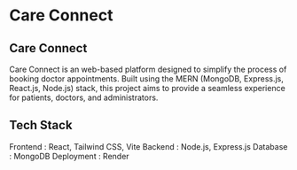 # Care Connect
## Care Connect
Care Connect is an web-based platform designed to simplify the process of booking doctor appointments. Built using the MERN (MongoDB, Express.js, React.js, Node.js) stack, this project aims to provide a seamless experience for patients, doctors, and administrators.

## Tech Stack
Frontend : React, Tailwind CSS, Vite
Backend : Node.js, Express.js
Database : MongoDB
Deployment : Render
